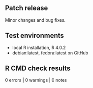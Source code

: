 ## Patch release
Minor changes and bug fixes.

## Test environments
- local R installation, R 4.0.2
- debian:latest, fedora:latest on GitHub

## R CMD check results
0 errors | 0 warnings | 0 notes
